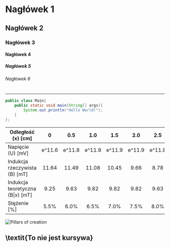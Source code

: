 ﻿# Nagłówek 1
## Nagłówek 2
### Nagłówek 3

#### Nagłówek 4
##### Nagłówek 5
###### Nagłówek 6
#
######

---

```java
public class Main{
    public static void main(String[] args){
        System.out.println("Hello World!");
    }
};
```

| Odległość (x) [cm]               | 0    | 0.5  | 1.0  | 1.5  | 2.0  | 2.5  | 3.0  | 3.5  |
|----------------------------------|:----:|:----:|:----:|:----:|:----:|:----:|:----:|:----:|
| Napięcie (U) [mV]                | e^11.6 | e^11.8 | e^11.9 | e^11.9 | e^11.9 | e^11.8 | e^11.6 | e^11.3 |
| Indukcja rzeczywista (B) [mT]    | 11.64| 11.49| 11.08| 10.45| 9.66 | 8.78 | 7.87 | 6.99 |
| Indukcja teoretyczna (B\|x) [mT] | 9.25 | 9.63 | 9.82 | 9.82 | 9.82 | 9.63 | 9.25 | 8.68 |
| Stężenie [%]                     | 5.5%  | 6.0%  | 6.5%  | 7.0%  | 7.5%  | 8.0%  | 8.5%  | 9.0%  |

![Pillars of creation](pillars_of_creation.jpg)

## \textit{To nie jest kursywa}
